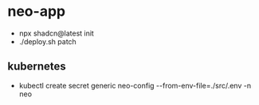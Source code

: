 # neo-app

* npx shadcn@latest init
* ./deploy.sh patch

## kubernetes

* kubectl create secret generic neo-config --from-env-file=./src/.env -n neo
